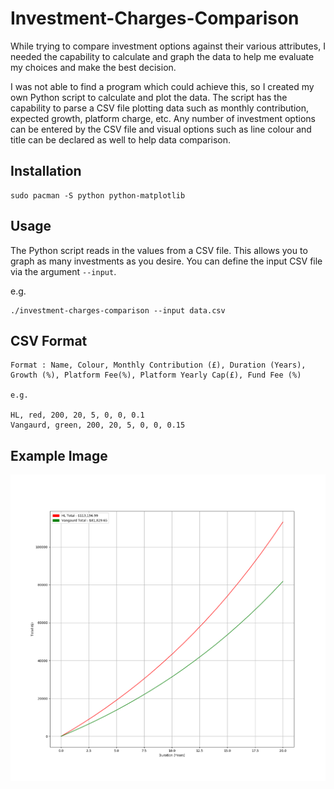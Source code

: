 # Investment-Charges-Comparison

While trying to compare investment options against their various attributes, I needed the capability to calculate and graph the data to help me evaluate my choices and make the best decision.

I was not able to find a program which could achieve this, so I created my own Python script to calculate and plot the data. The script has the capability to parse a CSV file plotting data such as monthly contribution, expected growth, platform charge, etc. Any number of investment options can be entered by the CSV file and visual options such as line colour and title can be declared as well to help data comparison.

## Installation

```
sudo pacman -S python python-matplotlib
```

## Usage

The Python script reads in the values from a CSV file. This allows you to graph as many investments as you desire. You can define the input CSV file via the argument `--input`.

e.g.

```
./investment-charges-comparison --input data.csv
```

## CSV Format

```
Format : Name, Colour, Monthly Contribution (£), Duration (Years), Growth (%), Platform Fee(%), Platform Yearly Cap(£), Fund Fee (%)

e.g.

HL, red, 200, 20, 5, 0, 0, 0.1
Vangaurd, green, 200, 20, 5, 0, 0, 0.15

```

## Example Image

![Example output.](./example.png)
